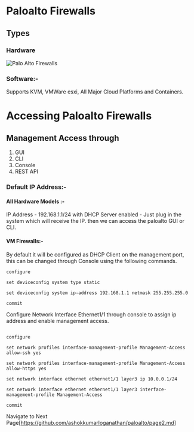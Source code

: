 # Paloalto Firewalls

## Types

### Hardware

![Palo Alto Firewalls](https://private-user-images.githubusercontent.com/146918896/415894996-6bb37971-8113-4aeb-9eee-b28e9304f8cd.png?jwt=eyJhbGciOiJIUzI1NiIsInR5cCI6IkpXVCJ9.eyJpc3MiOiJnaXRodWIuY29tIiwiYXVkIjoicmF3LmdpdGh1YnVzZXJjb250ZW50LmNvbSIsImtleSI6ImtleTUiLCJleHAiOjE3NDM0MTUzNTksIm5iZiI6MTc0MzQxNTA1OSwicGF0aCI6Ii8xNDY5MTg4OTYvNDE1ODk0OTk2LTZiYjM3OTcxLTgxMTMtNGFlYi05ZWVlLWIyOGU5MzA0ZjhjZC5wbmc_WC1BbXotQWxnb3JpdGhtPUFXUzQtSE1BQy1TSEEyNTYmWC1BbXotQ3JlZGVudGlhbD1BS0lBVkNPRFlMU0E1M1BRSzRaQSUyRjIwMjUwMzMxJTJGdXMtZWFzdC0xJTJGczMlMkZhd3M0X3JlcXVlc3QmWC1BbXotRGF0ZT0yMDI1MDMzMVQwOTU3MzlaJlgtQW16LUV4cGlyZXM9MzAwJlgtQW16LVNpZ25hdHVyZT0yNzFmODRmODg0Yjc5NWE3MTYyN2NkYjA3YjkxYTU1NDJlODU2MmFlYzgxMzgxMjc4NzEyNmU5MjIxZTQxOTk2JlgtQW16LVNpZ25lZEhlYWRlcnM9aG9zdCJ9.iOEZ12xU8fDTST_3ELEfIr1Aja2a50NJIeTp5G8rK3M)

### Software:- 

Supports KVM, VMWare esxi, All Major Cloud Platforms and Containers.

# Accessing Paloalto Firewalls
## Management Access through

1. GUI
2. CLI
3. Console
4. REST API

### Default IP Address:-

#### All Hardware Models :-

IP Address - 192.168.1.1/24 with DHCP Server enabled - Just plug in the system which will receive the IP. then we can access the paloalto GUI or CLI.

#### VM Firewalls:-

By default it will be configured as DHCP Client on the management port, this can be changed through Console using the following commands.

```
configure

set deviceconfig system type static

set deviceconfig system ip-address 192.168.1.1 netmask 255.255.255.0

commit
```

Configure Network Interface Ethernet1/1 through console to assign ip address and enable management access.
```

configure

set network profiles interface-management-profile Management-Access allow-ssh yes

set network profiles interface-management-profile Management-Access allow-https yes

set network interface ethernet ethernet1/1 layer3 ip 10.0.0.1/24

set network interface ethernet ethernet1/1 layer3 interface-management-profile Management-Access

commit
```

Navigate to Next Page[https://github.com/ashokkumarloganathan/paloalto/page2.md]